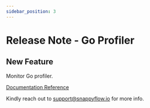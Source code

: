 ```yaml
---
sidebar_position: 3 
---
```

# Release Note - Go Profiler

## New Feature

Monitor Go profiler.

[Documentation Reference](/docs/selfhosted-turbo/Integrations/go/profiler)

Kindly reach out to [support@snappyflow.io](mailto:support@snappyflow.io) for more info.
